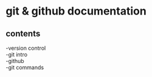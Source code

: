 # git & github documentation    
## contents     
-version control     
-git intro      
-github     
-git commands
